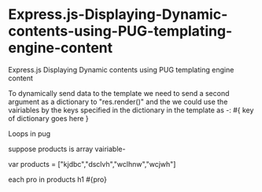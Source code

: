 # Express.js-Displaying-Dynamic-contents-using-PUG-templating-engine-content
Express.js Displaying Dynamic contents using PUG templating engine content

To dynamically send data to the template we need to send a second argument as a dictionary to "res.render()" and the we could use the vairiables by the keys specified in the dictionary in the template as -: #{ key of dictionary goes here }


Loops in pug

suppose products is array vairiable-

var products = ["kjdbc","dsclvh","wclhnw","wcjwh"]

each pro in products
  h1 #{pro}
